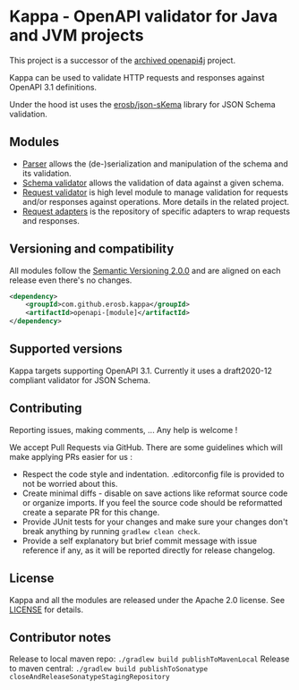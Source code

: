 # Kappa - OpenAPI validator for Java and JVM projects

This project is a successor of the [archived openapi4j](https://github.com/openapi4j/openapi4j) project.


Kappa can be used to validate HTTP requests and responses against OpenAPI 3.1 definitions.

Under the hood ist uses the [erosb/json-sKema](https://github.com/erosb/json-sKema) library for JSON Schema validation.

## Modules

* [Parser](openapi-parser) allows the (de-)serialization and manipulation of the schema and its validation.
* [Schema validator](openapi-schema-validator) allows the validation of data against a given schema.
* [Request validator](openapi-operation-validator) is high level module to manage validation for requests and/or responses against operations. More details in the related project.
* [Request adapters](openapi-operation-adapters) is the repository of specific adapters to wrap requests and responses.

## Versioning and compatibility

All modules follow the [Semantic Versioning 2.0.0](https://semver.org) and are aligned on each release even there's no changes.

```xml
<dependency>
    <groupId>com.github.erosb.kappa</groupId>
    <artifactId>openapi-[module]</artifactId>
</dependency>
```

## Supported versions

Kappa targets supporting OpenAPI 3.1. Currently it uses a draft2020-12 compliant validator for JSON Schema.
## Contributing

Reporting issues, making comments, ... Any help is welcome !

We accept Pull Requests via GitHub. There are some guidelines which will make applying PRs easier for us :

* Respect the code style and indentation. .editorconfig file is provided to not be worried about this.
* Create minimal diffs - disable on save actions like reformat source code or organize imports. If you feel the source code should be reformatted create a separate PR for this change.
* Provide JUnit tests for your changes and make sure your changes don't break anything by running `gradlew clean check`.
* Provide a self explanatory but brief commit message with issue reference if any, as it will be reported directly for release changelog.

## License

Kappa and all the modules are released under the Apache 2.0 license. See [LICENSE](https://github.com/openapi4j/openapi4j/blob/master/LICENSE.md) for details.


## Contributor notes

Release to local maven repo: `./gradlew build publishToMavenLocal`
Release to maven central: `./gradlew build publishToSonatype closeAndReleaseSonatypeStagingRepository`
